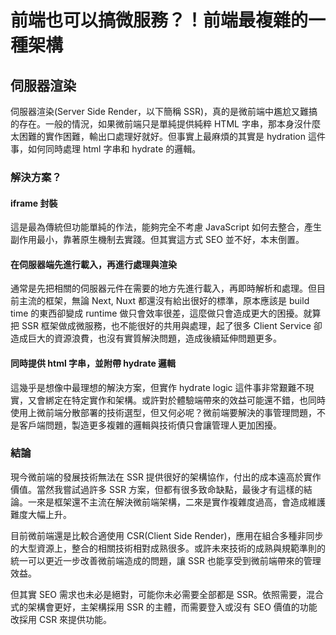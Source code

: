 # 前端也可以搞微服務？！前端最複雜的一種架構

## 伺服器渲染

伺服器渲染(Server Side Render，以下簡稱 SSR)，真的是微前端中尷尬又難搞的存在。一般的情況，如果微前端只是單純提供純粹 HTML 字串，那本身沒什麼太困難的實作困難，輸出口處理好就好。但事實上最麻煩的其實是 hydration 這件事，如何同時處理 html 字串和 hydrate 的邏輯。

### 解決方案？

#### iframe 封裝

這是最為傳統但功能單純的作法，能夠完全不考慮 JavaScript 如何去整合，產生副作用最小，靠著原生機制去實踐。但其實這方式 SEO 並不好，本末倒置。

#### 在伺服器端先進行載入，再進行處理與渲染

通常是先把相關的伺服器元件在需要的地方先進行載入，再即時解析和處理。但目前主流的框架，無論 Next, Nuxt 都還沒有給出很好的標準，原本應該是 build time 的東西卻變成 runtime 做只會效率很差，這麼做只會造成更大的困擾。就算把 SSR 框架做成微服務，也不能很好的共用與處理，起了很多 Client Service 卻造成巨大的資源浪費，也沒有實質解決問題，造成後續延伸問題更多。

#### 同時提供 html 字串，並附帶 hydrate 邏輯

這幾乎是想像中最理想的解決方案，但實作 hydrate logic 這件事非常艱難不現實，又會綁定在特定實作和架構。或許對於體驗端帶來的效益可能還不錯，也同時使用上微前端分散部署的技術選型，但又何必呢？微前端要解決的事管理問題，不是客戶端問題，製造更多複雜的邏輯與技術債只會讓管理人更加困擾。

### 結論

現今微前端的發展技術無法在 SSR 提供很好的架構協作，付出的成本遠高於實作價值。當然我嘗試過許多 SSR 方案，但都有很多致命缺點，最後才有這樣的結論。一來是框架還不主流在解決微前端架構，二來是實作複雜度過高，會造成維護難度大幅上升。

目前微前端還是比較合適使用 CSR(Client Side Render)，應用在組合多種非同步的大型資源上，整合的相關技術相對成熟很多。或許未來技術的成熟與規範準則的統一可以更近一步改善微前端造成的問題，讓 SSR 也能享受到微前端帶來的管理效益。

但其實 SEO 需求也未必是絕對，可能你未必需要全部都是 SSR。依照需要，混合式的架構會更好，主架構採用 SSR 的主體，而需要登入或沒有 SEO 價值的功能改採用 CSR 來提供功能。
